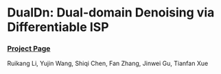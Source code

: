 # DualDn: Dual-domain Denoising via Differentiable ISP
### [Project Page](https://openimaginglab.github.io/DualDn/) <br>

Ruikang Li, Yujin Wang, Shiqi Chen, Fan Zhang, Jinwei Gu, Tianfan Xue <br><br>
